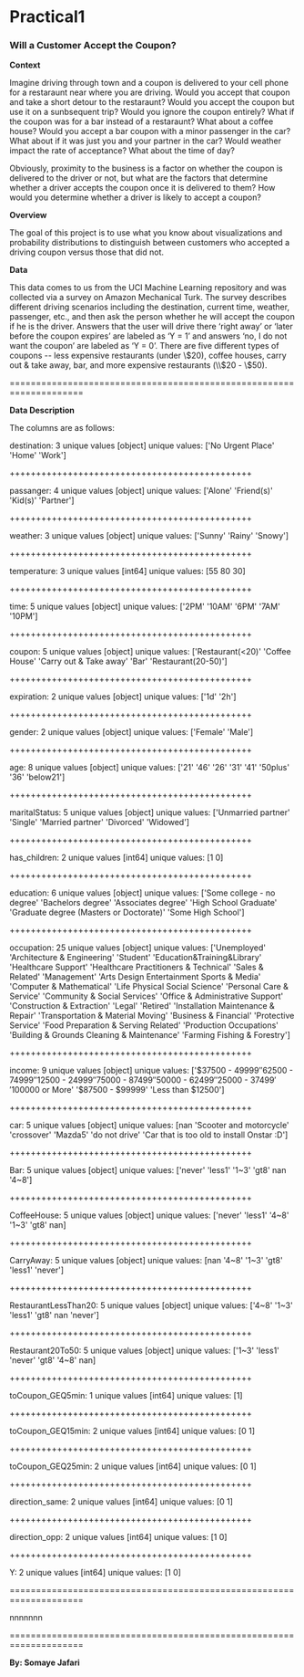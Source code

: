 # Practical1
### Will a Customer Accept the Coupon?

**Context**

Imagine driving through town and a coupon is delivered to your cell phone for a restaraunt near where you are driving. Would you accept that coupon and take a short detour to the restaraunt? Would you accept the coupon but use it on a sunbsequent trip? Would you ignore the coupon entirely? What if the coupon was for a bar instead of a restaraunt? What about a coffee house? Would you accept a bar coupon with a minor passenger in the car? What about if it was just you and your partner in the car? Would weather impact the rate of acceptance? What about the time of day?

Obviously, proximity to the business is a factor on whether the coupon is delivered to the driver or not, but what are the factors that determine whether a driver accepts the coupon once it is delivered to them? How would you determine whether a driver is likely to accept a coupon?

**Overview**

The goal of this project is to use what you know about visualizations and probability distributions to distinguish between customers who accepted a driving coupon versus those that did not.

**Data**

This data comes to us from the UCI Machine Learning repository and was collected via a survey on Amazon Mechanical Turk. The survey describes different driving scenarios including the destination, current time, weather, passenger, etc., and then ask the person whether he will accept the coupon if he is the driver. Answers that the user will drive there ‘right away’ or ‘later before the coupon expires’ are labeled as ‘Y = 1’ and answers ‘no, I do not want the coupon’ are labeled as ‘Y = 0’.  There are five different types of coupons -- less expensive restaurants (under \\$20), coffee houses, carry out & take away, bar, and more expensive restaurants (\\$20 - \\$50).

====================================================================

**Data Description**

The columns are as follows:

destination: 	 3 unique values [object]
unique values: ['No Urgent Place' 'Home' 'Work']

++++++++++++++++++++++++++++++++++++++++++++++

passanger: 	 4 unique values [object]
unique values: ['Alone' 'Friend(s)' 'Kid(s)' 'Partner']

++++++++++++++++++++++++++++++++++++++++++++++

weather: 	 3 unique values [object]
unique values: ['Sunny' 'Rainy' 'Snowy']

++++++++++++++++++++++++++++++++++++++++++++++

temperature: 	 3 unique values [int64]
unique values: [55 80 30]

++++++++++++++++++++++++++++++++++++++++++++++

time: 	 5 unique values [object]
unique values: ['2PM' '10AM' '6PM' '7AM' '10PM']

++++++++++++++++++++++++++++++++++++++++++++++

coupon: 	 5 unique values [object]
unique values: ['Restaurant(<20)' 'Coffee House' 'Carry out & Take away' 'Bar'
 'Restaurant(20-50)']

++++++++++++++++++++++++++++++++++++++++++++++

expiration: 	 2 unique values [object]
unique values: ['1d' '2h']

++++++++++++++++++++++++++++++++++++++++++++++

gender: 	 2 unique values [object]
unique values: ['Female' 'Male']

++++++++++++++++++++++++++++++++++++++++++++++

age: 	 8 unique values [object]
unique values: ['21' '46' '26' '31' '41' '50plus' '36' 'below21']

++++++++++++++++++++++++++++++++++++++++++++++

maritalStatus: 	 5 unique values [object]
unique values: ['Unmarried partner' 'Single' 'Married partner' 'Divorced' 'Widowed']

++++++++++++++++++++++++++++++++++++++++++++++

has_children: 	 2 unique values [int64]
unique values: [1 0]

++++++++++++++++++++++++++++++++++++++++++++++

education: 	 6 unique values [object]
unique values: ['Some college - no degree' 'Bachelors degree' 'Associates degree'
 'High School Graduate' 'Graduate degree (Masters or Doctorate)'
 'Some High School']

++++++++++++++++++++++++++++++++++++++++++++++

occupation: 	 25 unique values [object]
unique values: ['Unemployed' 'Architecture & Engineering' 'Student'
 'Education&Training&Library' 'Healthcare Support'
 'Healthcare Practitioners & Technical' 'Sales & Related' 'Management'
 'Arts Design Entertainment Sports & Media' 'Computer & Mathematical'
 'Life Physical Social Science' 'Personal Care & Service'
 'Community & Social Services' 'Office & Administrative Support'
 'Construction & Extraction' 'Legal' 'Retired'
 'Installation Maintenance & Repair' 'Transportation & Material Moving'
 'Business & Financial' 'Protective Service'
 'Food Preparation & Serving Related' 'Production Occupations'
 'Building & Grounds Cleaning & Maintenance' 'Farming Fishing & Forestry']

++++++++++++++++++++++++++++++++++++++++++++++

income: 	 9 unique values [object]
unique values: ['$37500 - $49999' '$62500 - $74999' '$12500 - $24999' '$75000 - $87499'
 '$50000 - $62499' '$25000 - $37499' '$100000 or More' '$87500 - $99999'
 'Less than $12500']

++++++++++++++++++++++++++++++++++++++++++++++

car: 	 5 unique values [object]
unique values: [nan 'Scooter and motorcycle' 'crossover' 'Mazda5' 'do not drive'
 'Car that is too old to install Onstar :D']

++++++++++++++++++++++++++++++++++++++++++++++

Bar: 	 5 unique values [object]
unique values: ['never' 'less1' '1~3' 'gt8' nan '4~8']

++++++++++++++++++++++++++++++++++++++++++++++

CoffeeHouse: 	 5 unique values [object]
unique values: ['never' 'less1' '4~8' '1~3' 'gt8' nan]

++++++++++++++++++++++++++++++++++++++++++++++

CarryAway: 	 5 unique values [object]
unique values: [nan '4~8' '1~3' 'gt8' 'less1' 'never']

++++++++++++++++++++++++++++++++++++++++++++++

RestaurantLessThan20: 	 5 unique values [object]
unique values: ['4~8' '1~3' 'less1' 'gt8' nan 'never']

++++++++++++++++++++++++++++++++++++++++++++++

Restaurant20To50: 	 5 unique values [object]
unique values: ['1~3' 'less1' 'never' 'gt8' '4~8' nan]

++++++++++++++++++++++++++++++++++++++++++++++

toCoupon_GEQ5min: 	 1 unique values [int64]
unique values: [1]

++++++++++++++++++++++++++++++++++++++++++++++

toCoupon_GEQ15min: 	 2 unique values [int64]
unique values: [0 1]

++++++++++++++++++++++++++++++++++++++++++++++

toCoupon_GEQ25min: 	 2 unique values [int64]
unique values: [0 1]

++++++++++++++++++++++++++++++++++++++++++++++

direction_same: 	 2 unique values [int64]
unique values: [0 1]

++++++++++++++++++++++++++++++++++++++++++++++

direction_opp: 	 2 unique values [int64]
unique values: [1 0]

++++++++++++++++++++++++++++++++++++++++++++++

Y: 	 2 unique values [int64]
unique values: [1 0]

====================================================================


nnnnnnn

====================================================================

**By: Somaye Jafari**
